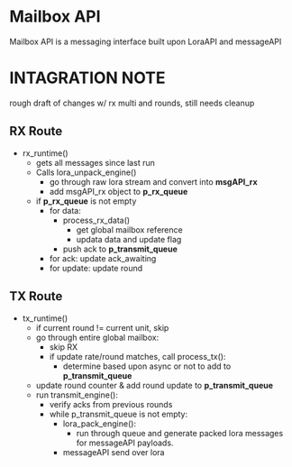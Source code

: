 # Mailbox API
Mailbox API is a messaging interface built upon LoraAPI and messageAPI


# INTAGRATION NOTE

rough draft of changes w/ rx multi and rounds, still needs cleanup


## RX Route
- rx_runtime() 
    - gets all messages since last run
    - Calls lora_unpack_engine()
        - go through raw lora stream and convert into __msgAPI_rx__
        - add msgAPI_rx object to __p_rx_queue__
    - if __p_rx_queue__ is not empty
        - for data: 
            - process_rx_data()
                - get global mailbox reference
                - updata data and update flag
            - push ack to __p_transmit_queue__
        - for ack: update ack_awaiting
        - for update: update round 
## TX Route
- tx_runtime()
    - if current round != current unit, skip
    - go through entire global mailbox:
        - skip RX
        - if update rate/round matches, call process_tx():
            - determine based upon async or not to add to __p_transmit_queue__
    - update round counter & add round update to __p_transmit_queue__
    - run transmit_engine():
        - verify acks from previous rounds
        - while p_transmit_queue is not empty:
            - lora_pack_engine():
                - run through queue and generate packed lora messages for messageAPI payloads. 
            - messageAPI send over lora



# 